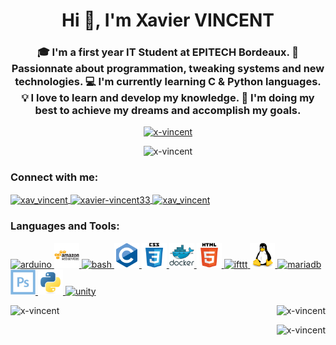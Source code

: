 <h1 align="center">
    Hi 👋, I'm Xavier VINCENT
</h1>

<h3 align="center">
    🎓 I'm a first year IT Student at EPITECH Bordeaux. 🤖 Passionnate about programmation, tweaking systems and new technologies. 💻 I'm currently learning C & Python languages. 💡 I love to learn and develop my knowledge. 🚀 I'm doing my best to achieve my dreams and accomplish my goals.
</h3>

<p align="center">
    <a href="https://github.com/ryo-ma/github-profile-trophy&theme=tokyonight">
        <img src="https://github-profile-trophy.vercel.app/?username=x-vincent" alt="x-vincent" />
    </a>
</p>

<p align="center">
    <img src="https://komarev.com/ghpvc/?username=x-vincent&label=Profile%20views&color=0e75b6&style=flat" alt="x-vincent" />
</p>

<h3 align="left">Connect with me:</h3>
<p align="left">
    <a href="https://twitter.com/xav_vincent" target="blank">
        <img align="center" src="https://raw.githubusercontent.com/rahuldkjain/github-profile-readme-generator/master/src/images/icons/Social/twitter.svg" alt="xav_vincent" height="30" width="40" />
    </a>
    <a href="https://linkedin.com/in/xavier-vincent33" target="blank">
        <img align="center" src="https://raw.githubusercontent.com/rahuldkjain/github-profile-readme-generator/master/src/images/icons/Social/linked-in-alt.svg" alt="xavier-vincent33" height="30" width="40" />
    </a>
    <a href="https://instagram.com/xav_vincent" target="blank">
        <img align="center" src="https://raw.githubusercontent.com/rahuldkjain/github-profile-readme-generator/master/src/images/icons/Social/instagram.svg" alt="xav_vincent" height="30" width="40" />
    </a>
</p>

<h3 align="left">
  Languages and Tools:
</h3>
<p align="left">
    <a href="https://www.arduino.cc/" target="_blank" rel="noreferrer">
        <img src="https://cdn.worldvectorlogo.com/logos/arduino-1.svg" alt="arduino" width="40" height="40"/>
    </a>
    <a href="https://aws.amazon.com" target="_blank" rel="noreferrer">
        <img src="https://raw.githubusercontent.com/devicons/devicon/master/icons/amazonwebservices/amazonwebservices-original-wordmark.svg" alt="aws" width="40" height="40"/>
    </a>
    <a href="https://www.gnu.org/software/bash/" target="_blank" rel="noreferrer">
        <img src="https://www.vectorlogo.zone/logos/gnu_bash/gnu_bash-icon.svg" alt="bash" width="40" height="40"/>
    </a>
    <a href="https://www.cprogramming.com/" target="_blank" rel="noreferrer">
        <img src="https://raw.githubusercontent.com/devicons/devicon/master/icons/c/c-original.svg" alt="c" width="40" height="40"/>
    </a>
    <a href="https://www.w3schools.com/css/" target="_blank" rel="noreferrer">
        <img src="https://raw.githubusercontent.com/devicons/devicon/master/icons/css3/css3-original-wordmark.svg" alt="css3" width="40" height="40"/>
    </a>
    <a href="https://www.docker.com/" target="_blank" rel="noreferrer">
        <img src="https://raw.githubusercontent.com/devicons/devicon/master/icons/docker/docker-original-wordmark.svg" alt="docker" width="40" height="40"/>
    </a>
    <a href="https://www.w3.org/html/" target="_blank" rel="noreferrer">
        <img src="https://raw.githubusercontent.com/devicons/devicon/master/icons/html5/html5-original-wordmark.svg" alt="html5" width="40" height="40"/>
    </a>
    <a href="https://ifttt.com/" target="_blank" rel="noreferrer">
        <img src="https://www.vectorlogo.zone/logos/ifttt/ifttt-ar21.svg" alt="ifttt" width="40" height="40"/>
    </a>
    <a href="https://www.linux.org/" target="_blank" rel="noreferrer">
        <img src="https://raw.githubusercontent.com/devicons/devicon/master/icons/linux/linux-original.svg" alt="linux" width="40" height="40"/>
    </a>
    <a href="https://mariadb.org/" target="_blank" rel="noreferrer">
        <img src="https://www.vectorlogo.zone/logos/mariadb/mariadb-icon.svg" alt="mariadb" width="40" height="40"/>
    </a>
    <a href="https://www.photoshop.com/en" target="_blank" rel="noreferrer">
        <img src="https://raw.githubusercontent.com/devicons/devicon/master/icons/photoshop/photoshop-line.svg" alt="photoshop" width="40" height="40"/>
    </a>
    <a href="https://www.python.org" target="_blank" rel="noreferrer">
        <img src="https://raw.githubusercontent.com/devicons/devicon/master/icons/python/python-original.svg" alt="python" width="40" height="40"/>
    </a>
    <a href="https://unity.com/" target="_blank" rel="noreferrer">
        <img src="https://www.vectorlogo.zone/logos/unity3d/unity3d-icon.svg" alt="unity" width="40" height="40"/>
    </a>
</p>

<p>
    <img align="left" src="https://github-readme-stats.vercel.app/api/top-langs?username=x-vincent&show_icons=true&locale=en&layout=compact&theme=cobalt" alt="x-vincent" />
</p>

<p>&nbsp;
  <img align="right" src="https://github-readme-stats.vercel.app/api?username=x-vincent&show_icons=true&locale=en&theme=cobalt&count_private=true" alt="x-vincent" />
</p>

<p>
  <img align="right" src="https://github-readme-streak-stats.herokuapp.com/?user=x-vincent&theme=cobalt" alt="x-vincent" />
</p>

